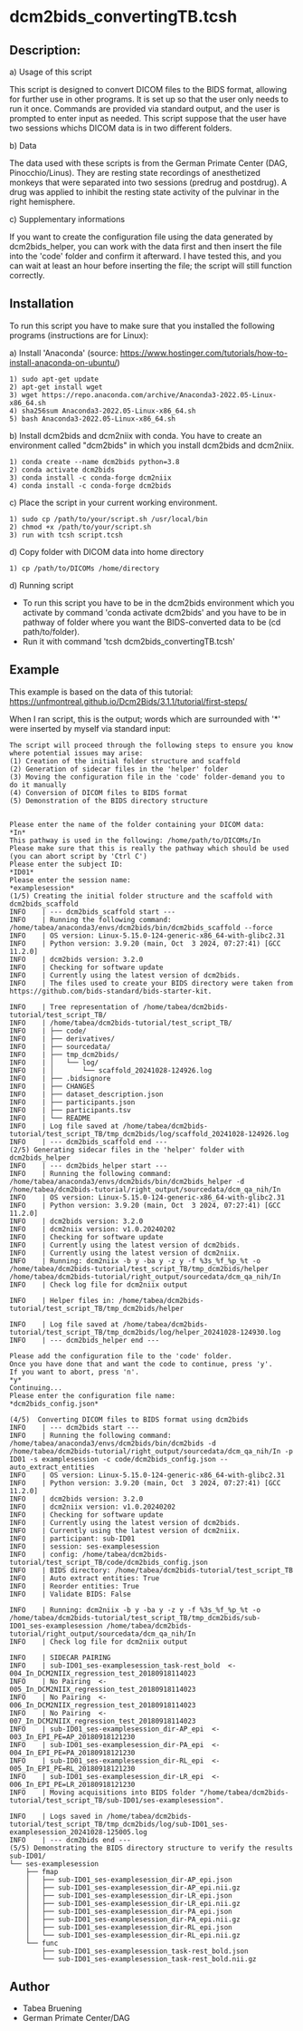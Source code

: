 # **dcm2bids_convertingTB.tcsh**

## Description:

a) Usage of this script

This script is designed to convert DICOM files to the BIDS format, allowing for further use in other programs. It is set up so that the user only needs to run it once. Commands are provided via standard output, and the user is prompted to enter input as needed. This script suppose that the user have two sessions whichs DICOM data is in two different folders.

b) Data

The data used with these scripts is from the German Primate Center (DAG, Pinocchio/Linus). They are resting state recordings of anesthetized monkeys that were separated into two sessions (predrug and postdrug). 
A drug was applied to inhibit the resting state activity of the pulvinar in the right hemisphere.

c) Supplementary informations

If you want to create the configuration file using the data generated by dcm2bids_helper, you can work with the data first and then insert the file into the 'code' folder and confirm it afterward. I have tested this, and you can wait at least an hour before inserting the file; the script will still function correctly.

## Installation

To run this script you have to make sure that you installed the following programs (instructions are for Linux):

a) Install 'Anaconda' (source: https://www.hostinger.com/tutorials/how-to-install-anaconda-on-ubuntu/)

    1) sudo apt-get update
    2) apt-get install wget
    3) wget https://repo.anaconda.com/archive/Anaconda3-2022.05-Linux-x86_64.sh
    4) sha256sum Anaconda3-2022.05-Linux-x86_64.sh
    5) bash Anaconda3-2022.05-Linux-x86_64.sh

b) Install dcm2bids and dcm2niix with conda. You have to create an environment called "dcm2bids" in which you install dcm2bids and dcm2niix.

    1) conda create --name dcm2bids python=3.8
    2) conda activate dcm2bids
    3) conda install -c conda-forge dcm2niix
    4) conda install -c conda-forge dcm2bids
    
c) Place the script in your current working environment.
 
    1) sudo cp /path/to/your/script.sh /usr/local/bin
    2) chmod +x /path/to/your/script.sh
    3) run with tcsh script.tcsh
    
d) Copy folder with DICOM data into home directory

    1) cp /path/to/DICOMs /home/directory

d) Running script

* To run this script you have to be in the dcm2bids environment which you activate by command 'conda activate dcm2bids' and you have to be in pathway of folder where you want the BIDS-converted data to be (cd path/to/folder).
* Run it with command 'tcsh dcm2bids_convertingTB.tcsh'

## Example

This example is based on the data of this tutorial: https://unfmontreal.github.io/Dcm2Bids/3.1.1/tutorial/first-steps/

When I ran script, this is the output; words which are surrounded with '*' were inserted by myself via standard input:

```
The script will proceed through the following steps to ensure you know where potential issues may arise:
(1) Creation of the initial folder structure and scaffold
(2) Generation of sidecar files in the 'helper' folder
(3) Moving the configuration file in the 'code' folder-demand you to do it manually
(4) Conversion of DICOM files to BIDS format
(5) Demonstration of the BIDS directory structure
   
   
Please enter the name of the folder containing your DICOM data:
*In*
This pathway is used in the following: /home/path/to/DICOMs/In 
Please make sure that this is really the pathway which should be used (you can abort script by 'Ctrl C')
Please enter the subject ID:
*ID01*
Please enter the session name:
*examplesession*
(1/5) Creating the initial folder structure and the scaffold with dcm2bids_scaffold
INFO    | --- dcm2bids_scaffold start ---
INFO    | Running the following command: /home/tabea/anaconda3/envs/dcm2bids/bin/dcm2bids_scaffold --force
INFO    | OS version: Linux-5.15.0-124-generic-x86_64-with-glibc2.31
INFO    | Python version: 3.9.20 (main, Oct  3 2024, 07:27:41) [GCC 11.2.0]
INFO    | dcm2bids version: 3.2.0
INFO    | Checking for software update
INFO    | Currently using the latest version of dcm2bids.
INFO    | The files used to create your BIDS directory were taken from https://github.com/bids-standard/bids-starter-kit. 

INFO    | Tree representation of /home/tabea/dcm2bids-tutorial/test_script_TB/
INFO    | /home/tabea/dcm2bids-tutorial/test_script_TB/
INFO    | ├── code/
INFO    | ├── derivatives/
INFO    | ├── sourcedata/
INFO    | ├── tmp_dcm2bids/
INFO    | │   └── log/
INFO    | │       └── scaffold_20241028-124926.log
INFO    | ├── .bidsignore
INFO    | ├── CHANGES
INFO    | ├── dataset_description.json
INFO    | ├── participants.json
INFO    | ├── participants.tsv
INFO    | └── README
INFO    | Log file saved at /home/tabea/dcm2bids-tutorial/test_script_TB/tmp_dcm2bids/log/scaffold_20241028-124926.log
INFO    | --- dcm2bids_scaffold end ---
(2/5) Generating sidecar files in the 'helper' folder with dcm2bids_helper
INFO    | --- dcm2bids_helper start ---
INFO    | Running the following command: /home/tabea/anaconda3/envs/dcm2bids/bin/dcm2bids_helper -d /home/tabea/dcm2bids-tutorial/right_output/sourcedata/dcm_qa_nih/In
INFO    | OS version: Linux-5.15.0-124-generic-x86_64-with-glibc2.31
INFO    | Python version: 3.9.20 (main, Oct  3 2024, 07:27:41) [GCC 11.2.0]
INFO    | dcm2bids version: 3.2.0
INFO    | dcm2niix version: v1.0.20240202
INFO    | Checking for software update
INFO    | Currently using the latest version of dcm2bids.
INFO    | Currently using the latest version of dcm2niix.
INFO    | Running: dcm2niix -b y -ba y -z y -f %3s_%f_%p_%t -o /home/tabea/dcm2bids-tutorial/test_script_TB/tmp_dcm2bids/helper /home/tabea/dcm2bids-tutorial/right_output/sourcedata/dcm_qa_nih/In
INFO    | Check log file for dcm2niix output

INFO    | Helper files in: /home/tabea/dcm2bids-tutorial/test_script_TB/tmp_dcm2bids/helper

INFO    | Log file saved at /home/tabea/dcm2bids-tutorial/test_script_TB/tmp_dcm2bids/log/helper_20241028-124930.log
INFO    | --- dcm2bids_helper end ---

Please add the configuration file to the 'code' folder.
Once you have done that and want the code to continue, press 'y'.
If you want to abort, press 'n'.
*y*
Continuing...
Please enter the configuration file name:
*dcm2bids_config.json*
   
(4/5)  Converting DICOM files to BIDS format using dcm2bids 
INFO    | --- dcm2bids start ---
INFO    | Running the following command: /home/tabea/anaconda3/envs/dcm2bids/bin/dcm2bids -d /home/tabea/dcm2bids-tutorial/right_output/sourcedata/dcm_qa_nih/In -p ID01 -s examplesession -c code/dcm2bids_config.json --auto_extract_entities
INFO    | OS version: Linux-5.15.0-124-generic-x86_64-with-glibc2.31
INFO    | Python version: 3.9.20 (main, Oct  3 2024, 07:27:41) [GCC 11.2.0]
INFO    | dcm2bids version: 3.2.0
INFO    | dcm2niix version: v1.0.20240202
INFO    | Checking for software update
INFO    | Currently using the latest version of dcm2bids.
INFO    | Currently using the latest version of dcm2niix.
INFO    | participant: sub-ID01
INFO    | session: ses-examplesession
INFO    | config: /home/tabea/dcm2bids-tutorial/test_script_TB/code/dcm2bids_config.json
INFO    | BIDS directory: /home/tabea/dcm2bids-tutorial/test_script_TB
INFO    | Auto extract entities: True
INFO    | Reorder entities: True
INFO    | Validate BIDS: False

INFO    | Running: dcm2niix -b y -ba y -z y -f %3s_%f_%p_%t -o /home/tabea/dcm2bids-tutorial/test_script_TB/tmp_dcm2bids/sub-ID01_ses-examplesession /home/tabea/dcm2bids-tutorial/right_output/sourcedata/dcm_qa_nih/In
INFO    | Check log file for dcm2niix output

INFO    | SIDECAR PAIRING
INFO    | sub-ID01_ses-examplesession_task-rest_bold  <-  004_In_DCM2NIIX_regression_test_20180918114023
INFO    | No Pairing  <-  005_In_DCM2NIIX_regression_test_20180918114023
INFO    | No Pairing  <-  006_In_DCM2NIIX_regression_test_20180918114023
INFO    | No Pairing  <-  007_In_DCM2NIIX_regression_test_20180918114023
INFO    | sub-ID01_ses-examplesession_dir-AP_epi  <-  003_In_EPI_PE=AP_20180918121230
INFO    | sub-ID01_ses-examplesession_dir-PA_epi  <-  004_In_EPI_PE=PA_20180918121230
INFO    | sub-ID01_ses-examplesession_dir-RL_epi  <-  005_In_EPI_PE=RL_20180918121230
INFO    | sub-ID01_ses-examplesession_dir-LR_epi  <-  006_In_EPI_PE=LR_20180918121230
INFO    | Moving acquisitions into BIDS folder "/home/tabea/dcm2bids-tutorial/test_script_TB/sub-ID01/ses-examplesession".

INFO    | Logs saved in /home/tabea/dcm2bids-tutorial/test_script_TB/tmp_dcm2bids/log/sub-ID01_ses-examplesession_20241028-125005.log
INFO    | --- dcm2bids end ---
(5/5) Demonstrating the BIDS directory structure to verify the results
sub-ID01/
└── ses-examplesession
    ├── fmap
    │   ├── sub-ID01_ses-examplesession_dir-AP_epi.json
    │   ├── sub-ID01_ses-examplesession_dir-AP_epi.nii.gz
    │   ├── sub-ID01_ses-examplesession_dir-LR_epi.json
    │   ├── sub-ID01_ses-examplesession_dir-LR_epi.nii.gz
    │   ├── sub-ID01_ses-examplesession_dir-PA_epi.json
    │   ├── sub-ID01_ses-examplesession_dir-PA_epi.nii.gz
    │   ├── sub-ID01_ses-examplesession_dir-RL_epi.json
    │   └── sub-ID01_ses-examplesession_dir-RL_epi.nii.gz
    └── func
        ├── sub-ID01_ses-examplesession_task-rest_bold.json
        └── sub-ID01_ses-examplesession_task-rest_bold.nii.gz
```

## Author

* Tabea Bruening
* German Primate Center/DAG
